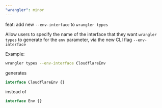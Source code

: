 ```yaml
---
"wrangler": minor
---
```


feat: add new `--env-interface` to `wrangler types`

Allow users to specify the name of the interface that they want `wrangler types` to generate for the `env` parameter, via the new CLI flag `--env-interface`

Example:

```sh
wrangler types --env-interface CloudflareEnv
```

generates

```ts
interface CloudflareEnv {}
```

instead of

```ts
interface Env {}
```
